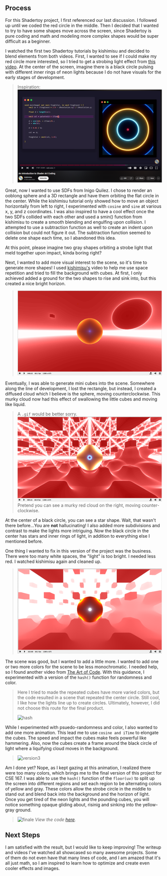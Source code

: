 ## Process
For this Shadertoy project, I first referenced our last discussion.  I followed up until we coded the red circle in the middle.  Then I decided that I wanted to try to have some shapes move across the screen, since Shadertoy is pure coding and math and modeling more complex shapes would be super difficult as a beginner.  

I watched the first two Shadertoy tutorials by kishimisu and decided to blend elements from both videos.  First, I wanted to see if I could make my red circle more interested, so I tried to get a strobing light effect from [this video](https://www.youtube.com/watch?v=f4s1h2YETNY).  At the center of the screen, imagine there is a black circle pulsing with different inner rings of neon lights because I do not have visuals for the early stages of development.  
> Inspiration: ![neon-lights](kishimusi-strobe-light.png)

Great, now I wanted to use SDFs from Inigo Quilez.  I chose to render an ooblong sphere and a 3D rectangle and have them orbiting the flat circle in the center.  While the kishimisu tutorial only showed how to move an object horizontally from left to right, I experimented with `cosine` and `sine` at various x, y, and z coordinates.  I was also inspired to have a cool effect once the two SDFs collided with each other and used a smin() function from kishimisu to create a smooth blending and engulfing upon collision.  I attempted to use a subtraction function as well to create an indent upon collision but could not figure it out.  The subtraction function seemed to delete one shape each time, so I abandoned this idea.

At this point, please imagine two gray shapes orbiting a strobe light that meld together upon impact, kinda boring right?  

Next, I wanted to add more visual interest to the scene, so it's time to generate more shapes! I used [kishimisu's](https://www.youtube.com/watch?v=khblXafu7iA) video to help me use space repetition and tried to fill the background with cubes. At first, I only achieved added a ground for the two shapes to rise and sink into, but this created a nice bright horizon. 
> ![two-shapes-red](small-cube-trying-repetition.png)

Eventually, I was able to generate mini cubes into the scene.  Somewhere along the line of development, I lost the rectangle, but instead, I created a diffused cloud which I believe is the sphere, moving counterclockwise. This murky cloud now had this effect of swallowing the little cubes and moving like liquid. 
> A `.gif` would be better sorry.
> ![repetition](achieve-repetition-only-circle-orbiting.png)
> Pretend you can see a murky red cloud on the right, moving counter-clockwise. 

At the center of a black circle, you can see a star shape.  Wait, that wasn't there before...You are **not** hallucinating! I also added more subdivisions and contrast to make the lights more intriguing.  Now the black circle in the center has stars and inner rings of light, in addition to everything else I mentioned before. 

One thing I wanted to fix in this version of the project was the business.  There were too many white spaces, the "light" is too bright.  I needed less red.  I watched kishimisu again and cleaned up.
> ![mono](color-based-on-distance.png)

The scene was good, but I wanted to add a little more.  I wanted to add one or two more colors for the scene to be less monochromatic. I needed help, so I found another video from [The Art of Code](https://www.youtube.com/watch?v=rvDo9LvfoVE&list=PLGmrMu-IwbguU_nY2egTFmlg691DN7uE5&index=31).  With this guidance, I experimented with a version of the `hash()` function for randomness and color.
> Here I tried to made the repeated cubes have more varied colors, but the code resulted in a scene that repeated the center circle. Still cool, I like how the lights line up to create circles.  Ultimately, however, I did not choose this route for the final product.
>
> ![hash](final-ver2.gif)

While I experimented with psuedo-randomness and color, I also wanted to add one more animation.  This lead me to use `cosine and iTime` to elongate the cubes.  The speed and impact the cubes make feels powerful like hammering.  Also, now the cubes create a frame around the black circle of light where a liquifying cloud moves in the background. 
> ![version3](final-ver3.gif)

Am I done yet? Nope, as I kept gazing at this animation, I realized there were too many colors, which brings me to the final version of this project for CSE 167.  I was able to use the `hash()` function of the `floor(uv)` to split up the screen into different regions and set each region to be alternating colors of yellow and gray. These colors allow the strobe circle in the middle to stand out and blend back into the background and the horizon of light. Once you get tired of the neon lights and the pounding cubes, you will notice something opaque gliding about, risinig and sinking into the yellow-gray ground. 
> ![finale](final-final.gif)
> *View the code [here](https://www.shadertoy.com/view/lfcfR2).*

## Next Steps
I am satisfied with the result, but I would like to keep improving! The writeup and videos I've watched all showcased so many awesome projects.  Some of them do not even have that many lines of code, and I am amazed that it's all just math, so I am inspired to learn how to optimize and create even cooler effects and images.  

